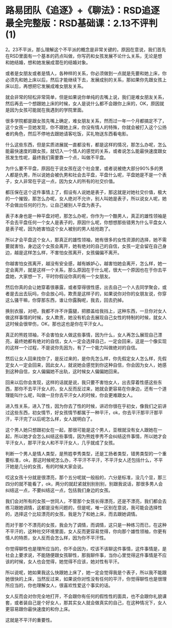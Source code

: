 # 路易团队《追逐》+《聊法》：RSD追逐最全完整版：RSD基础课：2.13不评判(1)

2。23不平派，那么理解这个不平派的概念是非常关键的，原因在意说，我们首先在RSD里面有一个基本的药点叫做，你写药和女孩发展不论什么关系，无论是想和她结婚，想和她发展成潜在的结婚对象。

或者是女朋友或者是情人，各种样的关系，你必须做到一点就是先要和她上床，你必须先和她上床以后，然后才能继续下去，发展成别的关系，那如果你先跟女孩上床以后，再想把它发展成难女朋友关系。

就会非常的轻松非常简单，但是如果说你单纯的去嘴上说，我们是难女朋友关系，然后再去一个想跟她上床的时候，女人是说什么都不会跟你上床的，OK，原因就是因为女孩可能就在我遇到的学院里面。

很多学院都是跟女孩先嘴上确定，难女朋友关系，然而过一年一个月都搞定不了，这个女孩一旦她发现，你不跟她上床，你没有情人的特殊，你就会被打入这个公扬者的角色，然后不停地去跟她请客吃饭，买礼物送东西看电影。

什么这些东西，但是实质进展就一直都没有，都是这样的情况，那怎么办呢，怎么能最快速度的跟女孩，就切入一个情人的感觉的关系，或者说怎么能最快速度跟女孩发生性呢，最终我们需要靠一个点，叫做不平盘。

为什么要不平盘，原因在于说女孩在这个社会里，或者说被绝大部分90%多的男人都是仇男，所以说她会被仇男和社会去平盘，平盘什么呢，平盘她是不是一个表子，女人非常在乎这一点，因为女人的所有的社交价值。

都压保在这个这件事情上了，假设有人说她是表子，那这就是对她社交价值，极大的一个摧毁，那怎么办呢，女人绝对不允许，别人叫她是表子，所以说女人呢，她不会做出任何的行为，让自己被别人平盘为表子。

表子本身也是一种平盘对吧，那怎么办呢，你作为一个酷男人，真正的雄性领袖是不会去平盘任何一个女人是表子的，原因什么呢，你想想那些错男为什么平盘女人是表子呢，因为她害怕这个女人被别的男人给抢跑了。

所以才会平盘这个女人，那真正的雄性领袖，她有很多的女性资源的选择，她不需要就害怕，身边这个女孩会离开，她有绝对的自己的自信，女孩一定会留在自己身边，越是这样怎么样，不害怕女孩离开，女孩偏偏不离开。

你越害怕女孩离开，越没有安全感，越有嫉妒心，越害怕她会离开，怎么样，她一定会离开，就是这样一个关系，那么原因在于什么呢，很大一个原因也在于你去平盘她，大家想一下，平时你假设你真的有一个女朋友。

然后你真的会让她穿着很暴露，或者穿得很性感，出去自己一个人去同学聚会，或者是去出去玩吗，你会放心吗，欺责是这样子的，如果说你对你的女朋友说，你穿这么骚干嘛，你穿那东西，谁让你露胸呢，我去，回去扔掉。

换别衣服，对吧，我都不许不许露腿，把膝盖给我挡上，这种东西，一旦你对女人做这样事情的时候，女人欺责，她没有机会去展现自己女性的特制的时候，就女人这时候会很举伤，OK，那也这也是你在平汗女人。

真正的熊姓领袖，不会害怕女人做这些事情，因为什么，女人再怎么展现自己漂亮，最终她都有绝对的自信，女人一定会选择自己，一定会回来，这是一个像实现的这样一个过程，不是说你先因为，有了一个能力叫做绝对的自信。

然后让女人回来找你了，是反过来的，是你先怎么样，你先假定女人怎么样，先假定女人一定会回来，因此女人，就说她会感觉到你这种自信，你会因为女人，她感到这种自信，女人偏偏她不出轨，这时候女人偏偏她回来。

回来以后你会发现，这样的话就是说，我只要不害怕女人，出去穿着性感这些东西，那你不去平汗女人的，女人反而反过来，她就会更容易在你身边，还有一个道理能叫什么呢，叫做一旦你去平汗女人的时候，你会更难跟女人。

进入性关系，进入了性，因为你去了性的时候，讲迟你很在乎初女，像我们之前讲过这些东西，初女情节，好女孩情节都属于一种平汗，ok，你去平汗那平汗那平汗，平汗完了以后呢怎么样，女人就明白了。

这个男人她只想跟初女在一起，那很可能是这个男人，亚根就没有女人跟她在一起，所以她才会怎么纠结这些事情，因为熊姓李秀不会纠结这件事情，所以她才会平汗女人，那平汗女人和不平汗女人，几乎就成了女孩。

判断一个男人是情人类型，是熊姓李秀类型，还是工扬者类型，错男类型的一个重要标准，ok，那这时候呢怎么办，不平汗不平汗，不平汗女人还包括什么，不平汗她是几分的女孩，有的时候大家会说。

哎这女孩十分就是很漂亮，那个五分呢就一般般的，六分是标准，没几个显，那三四分的就不能看了，ok，两分的就赶紧就别别别别，别跟我说话，那很多男人会纠结这一点，不要纠结这一点，包括我们身边的女孩。

我们会对所有的女孩一世同人，不管那个女孩长得漂亮，还是不漂亮，我们都会去练习跟她调情，这都是没有问题的，但是呢，唯一区别在意说，我可能会选择性的，选择这个比较漂亮的女孩，我是为了和她上床，而去跟她调情。

而对于那个不漂亮的女孩，我会为了调情，而调情，这只是一种练习而已，在这种不平汗的，这种社交环境里面，女人反而更容易觉得，你向那个雄性领袖，你更有情人的特质，女人反而会怎么样，因为你不平汗性。

你觉得聊性也是理所应当的，你不会因为，哎该不该聊这件事情，这件事情是，是社会上要求说，不能随便跟女孩聊性，那我聊件事，当你心里觉得这件事情是不应该的时候，女人也会觉得，她觉得不应该，她对性有平汗。

所以说呢，她如果我这么快跟她上床了，她一定会觉得我是个表子，所以我不能跟她很快的上床，当然反过来，如果说你对性没有任何的平汗，你觉得聊性也是很理所应当的，你也理解女人，很喜欢性爱这个事实的话。

女人反而会对你完全地打开，不会跟你有任何的假性性的面具，也不会跟你礼貌课套，或者装自己是个好女人，那其实女人就会做真实的自己，在这种情况下，女人更容易跟你最快速度的和你上床。

这就是不平汗的重要性。